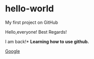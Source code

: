 # hello-world
My first project on GitHub


Hello,everyone!
Best Regards!

I am back!*
**Learning how to use github.**

[Google](https://www.google.com/ncr)
